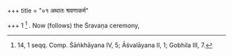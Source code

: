 +++
title = "०१ अथातः श्रवणाकर्म"

+++
1 [^1] . Now (follows) the Śravaṇa ceremony,


[^1]:  14, 1 seqq. Comp. Śāṅkhāyana IV, 5; Āśvalāyana II, 1; Gobhila III, 7.

